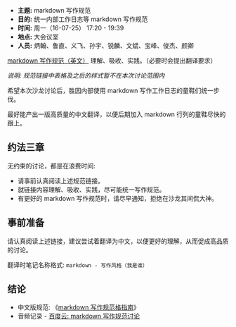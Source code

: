 - **主题:** markdown 写作规范
- **目的:** 统一内部工作日志等 markdown 写作规范
- **时间:** 周一（16-07-25） 17:20 - 19:39
- **地点:** 大会议室
- **人员:** 炳翰、鲁直、义飞、孙宇、锐麟、文斌、宝峰、俊杰、颜卿

[markdown 写作规范（英文）](https://github.com/intfocus-company/intfocus_style/blob/master/markdown-style-guide.md) 理解、吸收、实践。（必要时会提出翻译要求）

_说明: 规范链接中表格及之后的样式暂不在本次讨论范围内_

希望本次沙龙讨论后，胜因内部使用 markdown 写作工作日志的童鞋们统一步伐。

最好能产出一版高质量的中文翻译，以便后期加入 markdown 行列的童鞋尽快的跟上。

## 约法三章

无约束的讨论，都是在浪费时间:

- 请事前认真阅读上述规范链接。
- 就链接内容理解、吸收、实践，尽可能统一写作规范。
- 有更好的 markdown 写作规范时，请尽早通知，拒绝在沙龙其间侃大神。

## 事前准备

请认真阅读上述链接，建议尝试着翻译为中文，以便更好的理解，从而促成高品质的讨论。

翻译时笔记名称格式: `markdown - 写作风格（我是谁）`

## 结论

- 中文版规范: 《[markdown 写作规范格指南](https://github.com/intfocus-company/intfocus_style/blob/master/markdown-style-guide.zh-CN.md)》
- 音频记录 - [百度云: markdown 写作规范讨论](https://pan.baidu.com/s/1i4SsxdN)